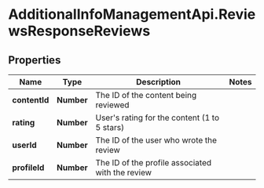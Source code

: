 # AdditionalInfoManagementApi.ReviewsResponseReviews

## Properties
Name | Type | Description | Notes
------------ | ------------- | ------------- | -------------
**contentId** | **Number** | The ID of the content being reviewed | 
**rating** | **Number** | User&#x27;s rating for the content (1 to 5 stars) | 
**userId** | **Number** | The ID of the user who wrote the review | 
**profileId** | **Number** | The ID of the profile associated with the review | 
